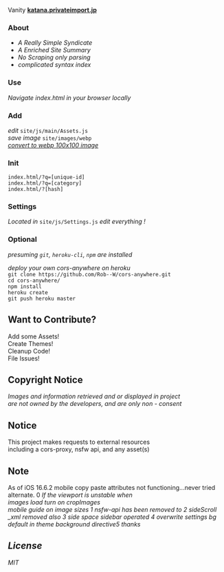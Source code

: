 Vanity [<b>katana.privateimport.jp</b>](http://katana.privateimport.jp "nand")

### About

  - <em>A Really Simple Syndicate</em>
  - <em>A Enriched Site Summary</em>
  - <em>No Scraping only parsing</em>
  - <em>complicated syntax index</em>

### Use

  <em>Navigate index.html in your browser locally</em>  

### Add

  <em>edit</em> `site/js/main/Assets.js`  
  <em>save image</em> `site/images/webp`  
  <em>[convert to webp 100x100 image](https://redketchup.io/image-resizer)</em>  

### Init

  `index.html/?q=[unique-id]`  
  `index.html/?q=[category]`  
  `index.html/?[hash]`  

### Settings

<em>Located in</em> `site/js/Settings.js` <em> edit everything !</em>

### Optional

<em>presuming `git`, `heroku-cli`, `npm` are installed</em>

<em>deploy your own cors-anywhere on heroku</em>  
`git clone https://github.com/Rob--W/cors-anywhere.git`  
`cd cors-anywhere/`  
`npm install`  
`heroku create`  
`git push heroku master`  

Want to Contribute?
----

Add some Assets!  
Create Themes!  
Cleanup Code!  
File Issues!  

Copyright Notice
----

<em>Images and information retrieved and or displayed in project   
are not owned by the developers, and are only non - consent</em>

Notice
----

  This project makes requests to external resources  
  including a cors-proxy, nsfw api, and any asset(s)

Note
----
  As of iOS 16.6.2 mobile copy paste attributes
  not functioning...never tried alternate. 0
  <em>If the viewport is unstable when  
  images load turn on cropImages<br>
  mobile guide  on image sizes 1
  nsfw-api has been removed to 2
  sideScroll _xml removed also 3
  side space sidebar operated  4
  overwrite settings bg default
  in theme background directive5
  thanks

License
----

MIT
